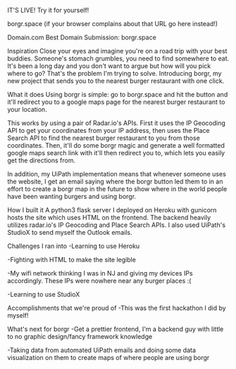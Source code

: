 IT'S LIVE! Try it for yourself!

borgr.space (if your browser complains about that URL go here instead!)

Domain.com Best Domain Submission: borgr.space

Inspiration
Close your eyes and imagine you're on a road trip with your best buddies. Someone's stomach grumbles, you need to find somewhere to eat. It's been a long day and you don't want to argue but how will you pick where to go? That's the problem I'm trying to solve. Introducing borgr, my new project that sends you to the nearest burger restaurant with one click.

What it does
Using borgr is simple: go to borgr.space and hit the button and it'll redirect you to a google maps page for the nearest burger restaurant to your location.

This works by using a pair of Radar.io's APIs. First it uses the IP Geocoding API to get your coordinates from your IP address, then uses the Place Search API to find the nearest burger restaurant to you from those coordinates. Then, it'll do some borgr magic and generate a well formatted google maps search link with it'll then redirect you to, which lets you easily get the directions from.

In addition, my UiPath implementation means that whenever someone uses the website, I get an email saying where the borgr button led them to in an effort to create a borgr map in the future to show where in the world people have been wanting burgers and using borgr.

How I built it
A python3 flask server I deployed on Heroku with gunicorn hosts the site which uses HTML on the frontend. The backend heavily utilizes radar.io's IP Geocoding and Place Search APIs. I also used UiPath's StudioX to send myself the Outlook emails.

Challenges I ran into
-Learning to use Heroku

-Fighting with HTML to make the site legible

-My wifi network thinking I was in NJ and giving my devices IPs accordingly. These IPs were nowhere near any burger places :(

-Learning to use StudioX

Accomplishments that we're proud of
-This was the first hackathon I did by myself!

What's next for borgr
-Get a prettier frontend, I'm a backend guy with little to no graphic design/fancy framework knowledge

-Taking data from automated UiPath emails and doing some data visualization on them to create maps of where people are using borgr
